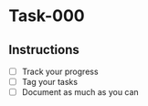 # Task-000
## Instructions
- [ ] Track your progress
- [ ] Tag your tasks
- [ ] Document as much as you can
